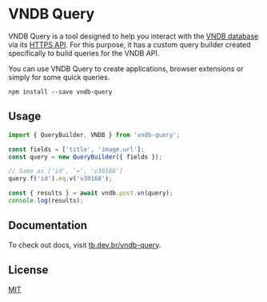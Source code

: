 # VNDB Query
VNDB Query is a tool designed to help you interact with the [VNDB database](https://vndb.org/) via its [HTTPS API](https://api.vndb.org/kana).
For this purpose, it has a custom query builder created specifically to build queries for the VNDB API.

You can use VNDB Query to create applications, browser extensions or simply for some quick queries.

```
npm install --save vndb-query
```

## Usage
```ts
import { QueryBuilder, VNDB } from 'vndb-query';

const fields = ['title', 'image.url'];
const query = new QueryBuilder({ fields });

// Same as ['id', '=', 'v30168']
query.f('id').eq.v('v30168');

const { results } = await vndb.post.vn(query);
console.log(results);
```

## Documentation
To check out docs, visit [tb.dev.br/vndb-query](https://tb.dev.br/vndb-query/api/getting-started.html).

## License
[MIT](https://github.com/ferreira-tb/vndb-query/blob/main/LICENSE)
